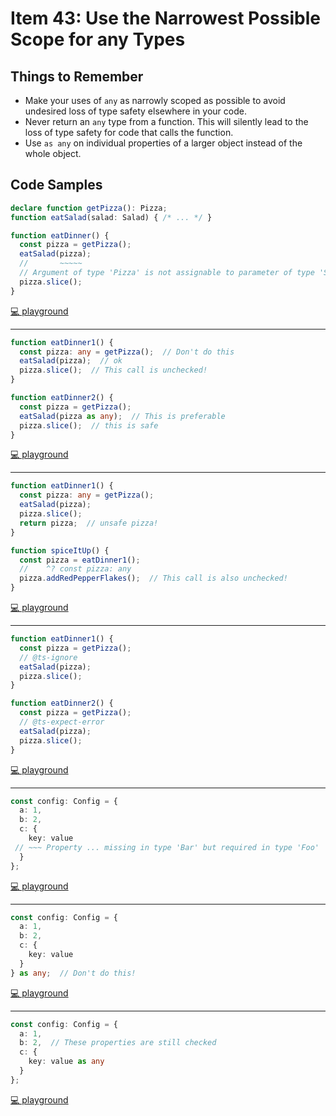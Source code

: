 # Item 43: Use the Narrowest Possible Scope for any Types

## Things to Remember

- Make your uses of `any` as narrowly scoped as possible to avoid undesired loss of type safety elsewhere in your code.
- Never return an `any` type from a function. This will silently lead to the loss of type safety for code that calls the function.
- Use `as any` on individual properties of a larger object instead of the whole object.

## Code Samples

```ts
declare function getPizza(): Pizza;
function eatSalad(salad: Salad) { /* ... */ }

function eatDinner() {
  const pizza = getPizza();
  eatSalad(pizza);
  //       ~~~~~
  // Argument of type 'Pizza' is not assignable to parameter of type 'Salad'
  pizza.slice();
}
```

[💻 playground](https://www.typescriptlang.org/play/?ts=5.4.5#code/JYOwLgpgTgZghgYwgAgArAF4bsg3ssAewAdjQBzALmQGcwoKBuWgG2CQAoBKagN0OAATZAF8AUKEixEKAMpwWcYfjABPYhGp0GIcs3GCICRVBQwAriARhghEMnIQw6LHG7UX2RmItWbd5Ag4MHlFQQ4aBSVqUKUuPGQAegAqZAA6DORkxNExH0trW3sgsAARUBBobjwxZGQEOzpkMldkAF4HJ083Lm86ktjwluxe2qScusnkAD9Z2bHEnIBBKHJzAFsIcGRCGAJ1FABybsPkYBpkEEIwZDgaGmByEDgAIxYUIma4KDhNqR29moNMhDoNDmNhnA0jQ2JxRuIgA)

----

```ts
function eatDinner1() {
  const pizza: any = getPizza();  // Don't do this
  eatSalad(pizza);  // ok
  pizza.slice();  // This call is unchecked!
}

function eatDinner2() {
  const pizza = getPizza();
  eatSalad(pizza as any);  // This is preferable
  pizza.slice();  // this is safe
}
```

[💻 playground](https://www.typescriptlang.org/play/?ts=5.4.5#code/JYOwLgpgTgZghgYwgAgArAF4bsg3ssAewAdjQBzALmQGcwoKBuWgG2CQAoBKagN0OAATZAF8AUKEixEKAMpwWcYfjABPYhGp0GIcs3GCICRVBQwAriARhghEMnIQw6LHG7UX2RmItWbd5Ag4MHlFQQ4aBSVqUKUuPGQAegAqZAA6DORkxNEfS2tbeyCwABFQEGgARm48MWRkBDs6ZDJXajgQVWQAXgcnTzcuZiSckrsAcjBkQUICAAtgGjrA4Njw1uwh+sScwgBrZY24NJo2Ti2R5AAVBZoGhRZkReR8uaM9iEEAQjFxPL9CitSuVoAAmGq4ZaNEDNI49PrOTDYbjeerFNYcOFwO4dVQXHbXW5PO7EUwwaBwABGLAghyRx1O7AgKO2OTAROekXJvzEQA)

----

```ts
function eatDinner1() {
  const pizza: any = getPizza();
  eatSalad(pizza);
  pizza.slice();
  return pizza;  // unsafe pizza!
}

function spiceItUp() {
  const pizza = eatDinner1();
  //    ^? const pizza: any
  pizza.addRedPepperFlakes();  // This call is also unchecked!
}
```

[💻 playground](https://www.typescriptlang.org/play/?ts=5.4.5#code/JYOwLgpgTgZghgYwgAgArAF4bsg3ssAewAdjQBzALmQGcwoKBuWgG2CQAoBKagN0OAATZAF8AUKEixEKAMpwWcYfjABPYhGp0GIcs3GCICRVBQwAriARhghEMnIQw6LHG7UX2RmItWbd5Ag4MHlFQQ4aBSVqUKUuPGQAegAqZAA6DORkxNEfS2tbeyCwABFQEGgARm48MWRkBDs6ZDJXajgQVWQAXgcnTzcub3ri2PDW7CG6lsxsNJo2Tin60zBzKHsJuGYknMtImBQtgEIxcTy-QtoyJABJMABVYhrcacaQZq2ewOCykAqoNVlrt6vUAHoAfgaTTAMzayA6qmmWzSSkEACUIIJUBBSNAAGKKADWEBo3B2iRyABUABbAGgNBQsZD0hEsGiEZD5GlGEmCU7iIA)

----

```ts
function eatDinner1() {
  const pizza = getPizza();
  // @ts-ignore
  eatSalad(pizza);
  pizza.slice();
}

function eatDinner2() {
  const pizza = getPizza();
  // @ts-expect-error
  eatSalad(pizza);
  pizza.slice();
}
```

[💻 playground](https://www.typescriptlang.org/play/?ts=5.4.5#code/JYOwLgpgTgZghgYwgAgArAF4bsg3ssAewAdjQBzALmQGcwoKBuWgG2CQAoBKagN0OAATZAF8AUKEixEKAMpwWcYfjABPYhGp0GIcs3GCICRVBQwAriARhghEMnIQw6LHG7UX2RmItWbd5Ag4MHlFQQ4aBSVqUKUuPGQAegAqZAA6DORkxNEfS2tbeyCwABFQEGgARm48MWRkBDs6ZDJXZABeBydPNy5vesScgAEwGgBaYHIQQlM6wODY8NbsPrnluDSaNk5V8Ty-QvnS8ugAJhrcOcaQZvWOrudMbG5+pOHRsYgADw1rT6goDM5sVFhx1qt6utNtsIC8xOIgA)

----

```ts
const config: Config = {
  a: 1,
  b: 2,
  c: {
    key: value
 // ~~~ Property ... missing in type 'Bar' but required in type 'Foo'
  }
};
```

[💻 playground](https://www.typescriptlang.org/play/?ts=5.4.5#code/JYOwLgpgTgZghgYwgAgArAF4bsg3ssAewAdjQBzALmQGcwoKBuWgG2CQAoBKagN0OAATZAF8AUKEixEKAMpwWcYfjABPYhGp0GIcs3GCICRVBQwAriARhghEMnIQw6LHG7UX2RmItWbd5Ag4MHlFQQ4aBSVqUKUuPGQAegAqZAA6DORkxNEJcGh4JGQAMUJCBJgyrXomZErCAFknAAtCcJ5kfiFcyQKZZAAhOCgEgCNh6p09HvzpIoBhOxhgcjwxZGQ4ahBzAFtR6G8N0e29g6gj5ARqXHWN5ABrCFVqUsJLkW8DIxMUBDs6J0FOZNINht5-iBAZDllRkIsQLDkABeNYbLbIACMABo7idkAAmXEba5o+5PF5Algg9aJHIAP0ZaCgJGganSmV2wBoNAoyFABHUKAA5EMoMLkKNzGBkKYAI7mYCmYQCtQaZDCt7Cu7iT5iIA)

----

```ts
const config: Config = {
  a: 1,
  b: 2,
  c: {
    key: value
  }
} as any;  // Don't do this!
```

[💻 playground](https://www.typescriptlang.org/play/?ts=5.4.5#code/JYOwLgpgTgZghgYwgAgArAF4bsg3ssAewAdjQBzALmQGcwoKBuWgG2CQAoBKagN0OAATZAF8AUKEixEKAMpwWcYfjABPYhGp0GIcs3GCICRVBQwAriARhghEMnIQw6LHG7UX2RmItWbd5Ag4MHlFQQ4aBSVqUKUuPGQAegAqZAA6DORkxNEJcGh4JGQAMUJCBJgyrXomZErCAFknAAtCcJ5kfiFcyQKZZAAhOCgEgCNh6p09HvzpIoBhOxhgcjwxZGQ4ahBzAFtR6G8N0e29g6gj5ARqXHWN5ABrCFVqUsJLkW8DIxMUBDs6J0FOZNINht5-iBAZDllRkIsQLDkABeNYbLbIACMABo7idkAAmXEba5o+5PF5Alggu7iESbGibECqZhJHIAETsAHIwMhBOUwM1gDQAIRiIA)

----

```ts
const config: Config = {
  a: 1,
  b: 2,  // These properties are still checked
  c: {
    key: value as any
  }
};
```

[💻 playground](https://www.typescriptlang.org/play/?ts=5.4.5#code/JYOwLgpgTgZghgYwgAgArAF4bsg3ssAewAdjQBzALmQGcwoKBuWgG2CQAoBKagN0OAATZAF8AUKEixEKAMpwWcYfjABPYhGp0GIcs3GCICRVBQwAriARhghEMnIQw6LHG7UX2RmItWbd5Ag4MHlFQQ4aBSVqUKUuPGQAegAqZAA6DORkxNEJcGh4JGQAMUJCBJgyrXomZErCAFknAAtCcJ5kfiFcyQKZZAAhOCgEgCNh6p09HvzpIoBhOxhgcjwxZGQ4ahBzAFtR6G8N0e29g6gj5ARqXHWN5ABrCFVqUsJLkW8DIxMUBDs6J0FOZNINht5-iBAZDllRkIsQLDkABeNYbLbIACMABo7idkAAmbEbRI5AAqzQgNBQxCgJGgNipm1MtBsLBYV0pCCegju1zR9yeLyBLBBmxomxAqju4k+YiAA)
